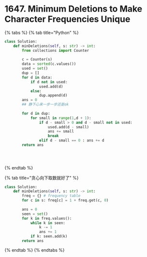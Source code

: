 # 1647. Minimum Deletions to Make Character Frequencies Unique

{% tabs %}
{% tab title="Python" %}
```python
class Solution:
    def minDeletions(self, s: str) -> int:
        from collections import Counter
        
        c = Counter(s)
        data = sorted(c.values())
        used = set()
        dup = []
        for d in data:
            if d not in used:
                used.add(d)
            else:
                dup.append(d)
        ans = 0   
        ## 静下心来一步一步还是ok
 
        for d in dup:
            for small in range(1,d + 1):
                if d - small > 0 and d - small not in used:
                    used.add(d - small)
                    ans += small
                    break
                elif d - small == 0 : ans += d
        return ans
                
            
        
```
{% endtab %}

{% tab title="贪心向下取数就好了" %}
```python
class Solution:
    def minDeletions(self, s: str) -> int:
        freq = {} # frequency table 
        for c in s: freq[c] = 1 + freq.get(c, 0)
        
        ans = 0
        seen = set()
        for k in freq.values(): 
            while k in seen: 
                k -= 1 
                ans += 1
            if k: seen.add(k)
        return ans 
```
{% endtab %}
{% endtabs %}

